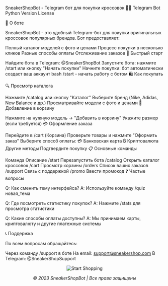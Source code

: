 SneakerShopBot - Telegram бот для покупки кроссовок 🚀👟
Telegram Bot
Python Version
License

📌 О боте

SneakerShopBot - это удобный Telegram-бот для покупки оригинальных кроссовок популярных брендов. Бот предоставляет:

Полный каталог моделей с фото и ценами
Процесс покупки в несколько кликов
Разные способы оплаты
Отслеживание заказов
🚀 Быстрый старт

Найдите бота в Telegram: @SneakerShopBot
Запустите бота: нажмите /start или кнопку "Начать покупки"
Начните покупки: бот автоматически создаст ваш аккаунт
bash
/start - начать работу с ботом
🛍️ Как покупать

🔍 Просмотр каталога

Нажмите /catalog или кнопку "Каталог"
Выберите бренд (Nike, Adidas, New Balance и др.)
Просматривайте модели с фото и ценами
🛒 Добавление в корзину

Нажмите на нужную модель → "Добавить в корзину"
Укажите размер (если требуется)
💳 Оформление заказа

Перейдите в /cart (Корзина)
Проверьте товары и нажмите "Оформить заказ"
Выберите способ оплаты:
💳 Банковская карта
₿ Криптовалюта
Другие методы
Подтвердите покупку
📋 Основные команды

Команда	Описание
/start	Перезапустить бота
/catalog	Открыть каталог кроссовок
/cart	Просмотр корзины
/orders	Список ваших заказов
/support	Связь с поддержкой
/promo	Ввести промокод
❓ Частые вопросы

Q: Как сменить тему интерфейса?
A: Используйте команду /quiz новая_тема

Q: Где посмотреть статистику покупок?
A: Нажмите /stats для просмотра статистики

Q: Какие способы оплаты доступны?
A: Мы принимаем карты, криптовалюту и другие платежные системы

📞 Поддержка

По всем вопросам обращайтесь:

Через команду /support в боте
На email: support@sneakershop.com
В Telegram: @SneakerShopSupport
<p align="center"> <img src="https://via.placeholder.com/150x50/0088cc/ffffff?text=Start+Shopping+Now" alt="Start Shopping"> </p><p align="center"> <em>© 2023 SneakerShopBot | Все права защищены</em> </p>
